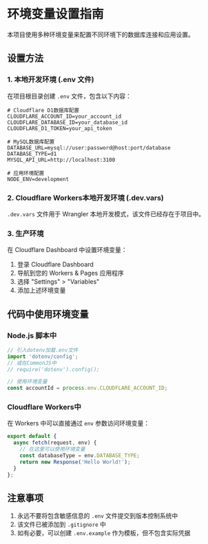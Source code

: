 # 环境变量设置指南

本项目使用多种环境变量来配置不同环境下的数据库连接和应用设置。

## 设置方法

### 1. 本地开发环境 (.env 文件)

在项目根目录创建 `.env` 文件，包含以下内容：

```
# Cloudflare D1数据库配置
CLOUDFLARE_ACCOUNT_ID=your_account_id
CLOUDFLARE_DATABASE_ID=your_database_id
CLOUDFLARE_D1_TOKEN=your_api_token

# MySQL数据库配置
DATABASE_URL=mysql://user:password@host:port/database
DATABASE_TYPE=d1
MYSQL_API_URL=http://localhost:3100

# 应用环境配置
NODE_ENV=development
```

### 2. Cloudflare Workers本地开发环境 (.dev.vars)

`.dev.vars` 文件用于 Wrangler 本地开发模式，该文件已经存在于项目中。

### 3. 生产环境

在 Cloudflare Dashboard 中设置环境变量：
1. 登录 Cloudflare Dashboard
2. 导航到您的 Workers & Pages 应用程序
3. 选择 "Settings" > "Variables" 
4. 添加上述环境变量

## 代码中使用环境变量

### Node.js 脚本中

```js
// 引入dotenv加载.env文件
import 'dotenv/config';
// 或在CommonJS中
// require('dotenv').config();

// 使用环境变量
const accountId = process.env.CLOUDFLARE_ACCOUNT_ID;
```

### Cloudflare Workers中

在 Workers 中可以直接通过 `env` 参数访问环境变量：

```js
export default {
  async fetch(request, env) {
    // 在这里可以使用环境变量
    const databaseType = env.DATABASE_TYPE;
    return new Response('Hello World!');
  }
};
```

## 注意事项

1. 永远不要将包含敏感信息的 `.env` 文件提交到版本控制系统中
2. 该文件已被添加到 `.gitignore` 中
3. 如有必要，可以创建 `.env.example` 作为模板，但不包含实际凭据 